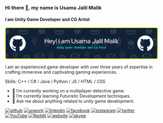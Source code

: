 ### Hi there 👋, my name is Usama Jalil Malik
#### I am Unity Game Developer and CG Artist
![I am Unity Game Developer and CG Artist](https://github.com/UsamaJalil/UsamaJalil/blob/main/github-header-image%20(1).png?raw=true)

I am an experienced game developer with over three years of expertise in crafting immersive and captivating gaming experiences.

Skills: C++ / C# / Java / Python / JS / HTML / CSS

- 🔭 I’m currently working on a multiplayer detective game. 
- 🌱 I’m currently learning Futuristic Development techniques. 
- 💬 Ask me about anything related to unity game development. 


[<img src='https://cdn.jsdelivr.net/npm/simple-icons@3.0.1/icons/github.svg' alt='github' height='40'>](https://github.com/UsamaJalil) [<img src='https://cdn.jsdelivr.net/npm/simple-icons@3.0.1/icons/upwork.svg' alt='upwork' height='40'>](https://www.upwork.com/freelancers/~014a31f2ca9ba27953) [<img src='https://cdn.jsdelivr.net/npm/simple-icons@3.0.1/icons/linkedin.svg' alt='linkedin' height='40'>](https://www.linkedin.com/in/usama-jalil-malik-b31b38220/)  [<img src='https://cdn.jsdelivr.net/npm/simple-icons@3.0.1/icons/facebook.svg' alt='facebook' height='40'>](https://www.facebook.com/usamajalilmalik)  [<img src='https://cdn.jsdelivr.net/npm/simple-icons@3.0.1/icons/instagram.svg' alt='instagram' height='40'>](https://www.instagram.com/usamajalilmalik/)  [<img src='https://cdn.jsdelivr.net/npm/simple-icons@3.0.1/icons/twitter.svg' alt='twitter' height='40'>](https://twitter.com/usamajalilmalik)  [<img src='https://cdn.jsdelivr.net/npm/simple-icons@3.0.1/icons/youtube.svg' alt='YouTube' height='40'>](https://www.youtube.com/channel/PrefabsGamer)  [<img src='https://cdn.jsdelivr.net/npm/simple-icons@3.0.1/icons/reddit.svg' alt='Reddit' height='40'>](https://www.reddit.com/user/usamajalilmalik)  [<img src='https://cdn.jsdelivr.net/npm/simple-icons@3.0.1/icons/icloud.svg' alt='website' height='40'>](www.prefabsstudio.com)  [<img src='https://cdn.jsdelivr.net/npm/simple-icons@3.0.1/icons/skype.svg' alt='skype' height='40'>](https://join.skype.com/invite/xSW0pAESMdwq)  

